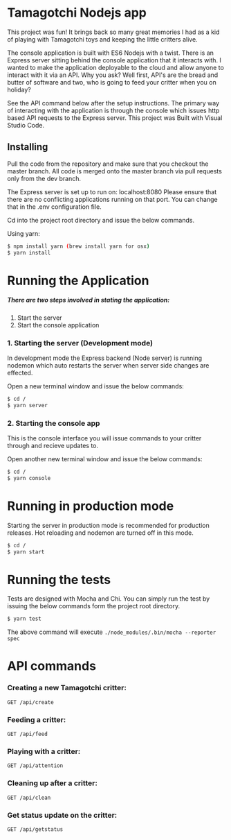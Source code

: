 # Tamagotchi Nodejs app
This project was fun! It brings back so many great memories I had as a kid of playing with Tamagotchi toys and keeping the little critters alive. 

The console application is built with ES6 Nodejs with a twist. There is an Express server sitting behind the console application that it interacts with. I wanted to make the application deployable to the cloud and allow anyone to interact with it via an API. Why you ask? Well first, API's are the bread and butter of software and two, who is going to feed your critter when you on holiday? 

See the API command below after the setup instructions. The primary way of interacting with the application is through the console which issues http based API requests to the Express server. This project was Built with Visual Studio Code.

## Installing
Pull the code from the repository and make sure that you checkout the master branch. All code is merged onto the master branch via pull requests only from the dev branch. 

The Express server is set up to run on: localhost:8080 Please ensure that there are no conflicting applications running on that port. You can change that in the .env configuration file.

Cd into the project root directory and issue the below commands.

Using yarn:
```sh
$ npm install yarn (brew install yarn for osx)
$ yarn install
```

# Running the Application
##### There are two steps involved in stating the application:
1) Start the server
2) Start the console application


### 1. Starting the server (Development mode)
In development mode the Express backend (Node server) is running nodemon which auto restarts the server when server side changes are effected.

Open a new terminal window and issue the below commands:

```sh
$ cd /
$ yarn server
```


### 2. Starting the console app
This is the console interface you will issue commands to your critter through and recieve updates to. 

Open another new terminal window and issue the below commands:
```sh
$ cd /
$ yarn console
```

# Running in production mode
Starting the server in production mode is recommended for production releases. Hot reloading and nodemon are turned off in this mode.
```sh
$ cd /
$ yarn start
```

# Running the tests
Tests are designed with Mocha and Chi. You can simply run the test by issuing the below commands form the project root directory. 
```sh
$ yarn test
```
The above command will execute `./node_modules/.bin/mocha --reporter spec`

# API commands

### Creating a new Tamagotchi critter:

    GET /api/create

### Feeding a critter:

    GET /api/feed

### Playing with a critter:

    GET /api/attention

### Cleaning up after a critter:

    GET /api/clean

### Get status update on the critter:

    GET /api/getstatus
    